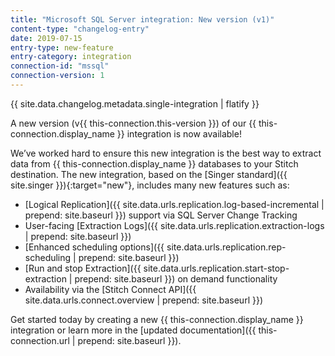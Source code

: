 ```yaml
---
title: "Microsoft SQL Server integration: New version (v1)"
content-type: "changelog-entry"
date: 2019-07-15
entry-type: new-feature
entry-category: integration
connection-id: "mssql"
connection-version: 1
---
```

{{ site.data.changelog.metadata.single-integration | flatify }}

A new version (v{{ this-connection.this-version }}) of our {{ this-connection.display_name }} integration is now available! 

We’ve worked hard to ensure this new integration is the best way to extract data from {{ this-connection.display_name }} databases to your Stitch destination. The new integration, based on the [Singer standard]({{ site.singer }}){:target="new"}, includes many new features such as:

- [Logical Replication]({{ site.data.urls.replication.log-based-incremental | prepend: site.baseurl }}) support via SQL Server Change Tracking
- User-facing [Extraction Logs]({{ site.data.urls.replication.extraction-logs | prepend: site.baseurl }})
- [Enhanced scheduling options]({{ site.data.urls.replication.rep-scheduling | prepend: site.baseurl }})
- [Run and stop Extraction]({{ site.data.urls.replication.start-stop-extraction | prepend: site.baseurl }}) on demand functionality
- Availability via the [Stitch Connect API]({{ site.data.urls.connect.overview | prepend: site.baseurl }})

Get started today by creating a new {{ this-connection.display_name }} integration or learn more in the [updated documentation]({{ this-connection.url | prepend: site.baseurl }}).